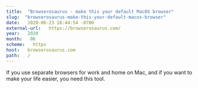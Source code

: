 ```yaml
---
title:  "Browserosaurus - make this your default MacOS browser" 
slug:  "browserosaurus-make-this-your-default-macos-browser" 
date:   2020-06-23 16:44:54 -0700 
external-url:   https://browserosaurus.com/ 
year:   2020 
month:   06 
scheme:   https 
host:   browserosaurus.com 
path:   / 
---
```


If you use separate browsers for work and home on Mac, and if you want to make your life easier, you need this tool.
